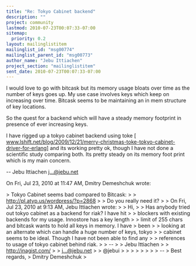 ```yaml
---
title: "Re: Tokyo Cabinet backend"
description: ""
project: community
lastmod: 2010-07-23T00:07:33-07:00
sitemap:
  priority: 0.2
layout: mailinglistitem
mailinglist_id: "msg00774"
mailinglist_parent_id: "msg00773"
author_name: "Jebu Ittiachen"
project_section: "mailinglistitem"
sent_date: 2010-07-23T00:07:33-07:00
---
```



I would love to go with bitcask but its memory usage bloats over time as the
number of keys goes up. My use case involves keys which keep on increasing
over time. Bitcask seems to be maintaining an in mem structure of key
locations.

So the quest for a backend which will have a steady memory footprint in
presence of ever increasing keys.

I have rigged up a tokyo cabinet backend using toke [
www.lshift.net/blog/2009/12/21/merry-christmas-toke-tokyo-cabinet-driver-for-erlang]
and its working pretty ok, though I have not done a scientific study
comparing both. Its pretty steady on its memory foot print which is my main
concern.

--
Jebu Ittiachen
j...@jebu.net


On Fri, Jul 23, 2010 at 11:47 AM, Dmitry Demeshchuk wrote:

&gt; Tokyo Cabinet seems bad compared to Bitcask:
&gt;
&gt; http://pl.atyp.us/wordpress/?p=2868
&gt;
&gt; Do you really need it?
&gt;
&gt; On Fri, Jul 23, 2010 at 9:13 AM, Jebu Ittiachen  wrote:
&gt; &gt; Hi,
&gt; &gt; Has anybody tried out tokyo cabinet as a backend for riak? I have hit
&gt; &gt; blockers with existing backends for my usage. Innostore has a key length
&gt; &gt; limit of 255 chars and bitcask wants to hold all keys in memory. I have
&gt; been
&gt; &gt; looking at an alternate which can handle a huge number of keys, tokyo
&gt; &gt; cabinet seems to be ideal. Though I have not been able to find any
&gt; &gt; references to usage of tokyo cabinet behind riak.
&gt; &gt; --
&gt; &gt; Jebu Ittiachen
&gt; &gt; http://inagist.com/
&gt; &gt; j...@jebu.net
&gt; &gt; @jebui
&gt; &gt;
&gt; &gt;
&gt;
&gt;
&gt;
&gt; --
&gt; Best regards,
&gt; Dmitry Demeshchuk
&gt;
